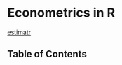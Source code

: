 # Econometrics in R

[estimatr](http://keita43a.hatenablog.com/entry/2019/04/17/232548)

## Table of Contents
